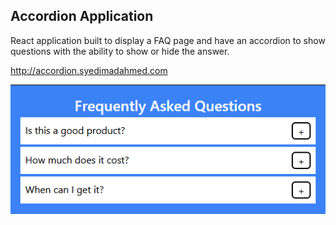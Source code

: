 ## Accordion Application

React application built to display a FAQ page and have an accordion to show questions with the ability to show or hide the answer.

http://accordion.syedimadahmed.com

<img src="./public/accordion.png"/>
